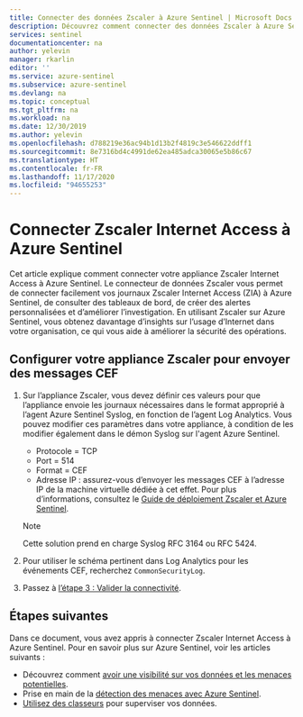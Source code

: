 ```yaml
---
title: Connecter des données Zscaler à Azure Sentinel | Microsoft Docs
description: Découvrez comment connecter des données Zscaler à Azure Sentinel.
services: sentinel
documentationcenter: na
author: yelevin
manager: rkarlin
editor: ''
ms.service: azure-sentinel
ms.subservice: azure-sentinel
ms.devlang: na
ms.topic: conceptual
ms.tgt_pltfrm: na
ms.workload: na
ms.date: 12/30/2019
ms.author: yelevin
ms.openlocfilehash: d788219e36ac94b1d13b2f4819c3e546622ddff1
ms.sourcegitcommit: 8e7316bd4c4991de62ea485adca30065e5b86c67
ms.translationtype: HT
ms.contentlocale: fr-FR
ms.lasthandoff: 11/17/2020
ms.locfileid: "94655253"
---
```

# <a name="connect-zscaler-internet-access-to-azure-sentinel"></a>Connecter Zscaler Internet Access à Azure Sentinel

Cet article explique comment connecter votre appliance Zscaler Internet Access à Azure Sentinel. Le connecteur de données Zscaler vous permet de connecter facilement vos journaux Zscaler Internet Access (ZIA) à Azure Sentinel, de consulter des tableaux de bord, de créer des alertes personnalisées et d’améliorer l’investigation. En utilisant Zscaler sur Azure Sentinel, vous obtenez davantage d’insights sur l’usage d’Internet dans votre organisation, ce qui vous aide à améliorer la sécurité des opérations. 


## <a name="configure-your-zscaler-to-send-cef-messages"></a>Configurer votre appliance Zscaler pour envoyer des messages CEF

1. Sur l’appliance Zscaler, vous devez définir ces valeurs pour que l’appliance envoie les journaux nécessaires dans le format approprié à l’agent Azure Sentinel Syslog, en fonction de l’agent Log Analytics. Vous pouvez modifier ces paramètres dans votre appliance, à condition de les modifier également dans le démon Syslog sur l'agent Azure Sentinel.
    - Protocole = TCP
    - Port = 514
    - Format = CEF
    - Adresse IP : assurez-vous d’envoyer les messages CEF à l’adresse IP de la machine virtuelle dédiée à cet effet.
 Pour plus d’informations, consultez le [Guide de déploiement Zscaler et Azure Sentinel](https://aka.ms/ZscalerCEFInstructions).
 
   > [!NOTE]
   > Cette solution prend en charge Syslog RFC 3164 ou RFC 5424.


1. Pour utiliser le schéma pertinent dans Log Analytics pour les événements CEF, recherchez `CommonSecurityLog`.
1. Passez à [l’étape 3 : Valider la connectivité](connect-cef-verify.md).


## <a name="next-steps"></a>Étapes suivantes
Dans ce document, vous avez appris à connecter Zscaler Internet Access à Azure Sentinel. Pour en savoir plus sur Azure Sentinel, voir les articles suivants :
- Découvrez comment [avoir une visibilité sur vos données et les menaces potentielles](quickstart-get-visibility.md).
- Prise en main de la [détection des menaces avec Azure Sentinel](./tutorial-detect-threats-built-in.md).
- [Utilisez des classeurs](tutorial-monitor-your-data.md) pour superviser vos données.